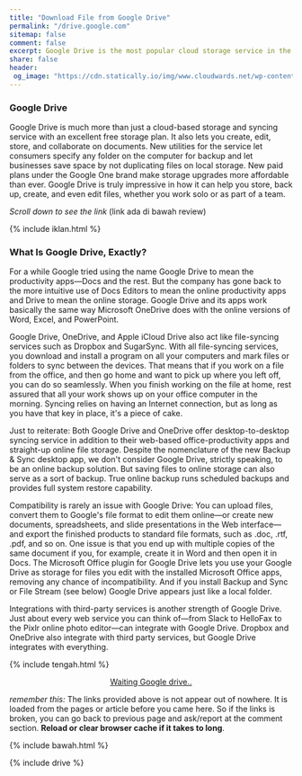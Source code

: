 ```yaml
---
title: "Download File from Google Drive"
permalink: "/drive.google.com"
sitemap: false
comment: false
excerpt: Google Drive is the most popular cloud storage service in the world
share: false
header:
 og_image: "https://cdn.statically.io/img/www.cloudwards.net/wp-content/uploads/2018/07/Google-Drive-Web-Interface-Slider1.png"
---
```

### Google Drive
Google Drive is much more than just a cloud-based storage and syncing service with an excellent free storage plan. It also lets you create, edit, store, and collaborate on documents. New utilities for the service let consumers specify any folder on the computer for backup and let businesses save space by not duplicating files on local storage. New paid plans under the Google One brand make storage upgrades more affordable than ever. Google Drive is truly impressive in how it can help you store, back up, create, and even edit files, whether you work solo or as part of a team.

<div class="notice notice--primary align-center"><i>Scroll down to see the link</i> (link ada di bawah review)</div>

{% include iklan.html %}

### What Is Google Drive, Exactly?
For a while Google tried using the name Google Drive to mean the productivity apps—Docs and the rest. But the company has gone back to the more intuitive use of Docs Editors to mean the online productivity apps and Drive to mean the online storage. Google Drive and its apps work basically the same way Microsoft OneDrive does with the online versions of Word, Excel, and PowerPoint.

Google Drive, OneDrive, and Apple iCloud Drive also act like file-syncing services such as Dropbox and SugarSync. With all file-syncing services, you download and install a program on all your computers and mark files or folders to sync between the devices. That means that if you work on a file from the office, and then go home and want to pick up where you left off, you can do so seamlessly. When you finish working on the file at home, rest assured that all your work shows up on your office computer in the morning. Syncing relies on having an Internet connection, but as long as you have that key in place, it's a piece of cake.

Just to reiterate: Both Google Drive and OneDrive offer desktop-to-desktop syncing service in addition to their web-based office-productivity apps and straight-up online file storage. Despite the nomenclature of the new Backup & Sync desktop app, we don't consider Google Drive, strictly speaking, to be an online backup solution. But saving files to online storage can also serve as a sort of backup. True online backup runs scheduled backups and provides full system restore capability.

Compatibility is rarely an issue with Google Drive: You can upload files, convert them to Google's file format to edit them online—or create new documents, spreadsheets, and slide presentations in the Web interface—and export the finished products to standard file formats, such as .doc, .rtf, .pdf, and so on. One issue is that you end up with multiple copies of the same document if you, for example, create it in Word and then open it in Docs. The Microsoft Office plugin for Google Drive lets you use your Google Drive as storage for files you edit with the installed Microsoft Office apps, removing any chance of incompatibility. And if you install Backup and Sync or File Stream (see below) Google Drive appears just like a local folder.

Integrations with third-party services is another strength of Google Drive. Just about every web service you can think of—from Slack to HelloFax to the Pixlr online photo editor—can integrate with Google Drive. Dropbox and OneDrive also integrate with third party services, but Google Drive integrates with everything.

{% include tengah.html %}

<div style="display:block;text-align:center">
<a id="download" class="btn btn--primary" href="#notice" rel="nofollow noreferer noopener">
Waiting Google drive..
</a>
</div>
<p id="notice" class="notice notice--primary">
<i>remember this:</i> The links provided above is not appear out of nowhere. It is loaded from the pages or article before you came here. So if the links is broken, you can go back to previous page and ask/report at the comment section. <b>Reload or clear browser cache if it takes to long</b>.
</p>

{% include bawah.html %}

{% include drive %}

